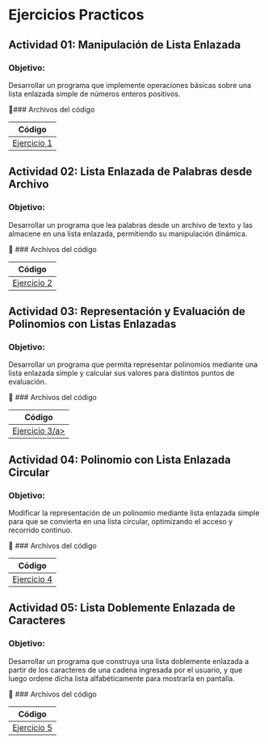 # Ejercicios Practicos

## Actividad 01: Manipulación de Lista Enlazada
### Objetivo:
Desarrollar un programa que implemente operaciones básicas sobre una lista enlazada
simple de números enteros positivos.

📂### Archivos del código
<table>
  <thead>
    <tr>
      <th>Código</th>
    </tr>
  </thead>
  <tbody>
    <tr>
      <td>
        <a href="https://github.com/MiguelPr-o/EjerciciosPracticosDeListas/blob/main/EjercicioPracticosDeLista/Ejercicio1.java">Ejercicio 1</a>
      </td>
    </tr>
  </tbody>
</table>

## Actividad 02: Lista Enlazada de Palabras desde Archivo
### Objetivo:
Desarrollar un programa que lea palabras desde un archivo de texto y las almacene en una
lista enlazada, permitiendo su manipulación dinámica.

📂 ### Archivos del código
<table>
  <thead>
    <tr>
      <th>Código</th>
    </tr>
  </thead>
  <tbody>
    <tr>
      <td>
        <a href="https://github.com/MiguelPr-o/EjerciciosPracticosDeListas/blob/main/EjercicioPracticosDeLista/Ejercicio2.java">Ejercicio 2</a>
      </td>
    </tr>
  </tbody>
</table>

## Actividad 03: Representación y Evaluación de Polinomios con Listas Enlazadas
### Objetivo:
Desarrollar un programa que permita representar polinomios mediante una lista enlazada
simple y calcular sus valores para distintos puntos de evaluación.

📂 ### Archivos del código
<table>
  <thead>
    <tr>
      <th>Código</th>
    </tr>
  </thead>
  <tbody>
    <tr>
      <td>
        <a href="https://github.com/MiguelPr-o/EjerciciosPracticosDeListas/blob/main/EjercicioPracticosDeLista/Ejercicio3.java">Ejercicio 3/a>
      </td>
    </tr>
  </tbody>
</table>

## Actividad 04: Polinomio con Lista Enlazada Circular
### Objetivo:
Modificar la representación de un polinomio mediante lista enlazada simple para que se
convierta en una lista circular, optimizando el acceso y recorrido continuo.

📂 ### Archivos del código
<table>
  <thead>
    <tr>
      <th>Código</th>
    </tr>
  </thead>
  <tbody>
    <tr>
      <td>
        <a href="https://github.com/MiguelPr-o/EjerciciosPracticosDeListas/blob/main/EjercicioPracticosDeLista/Ejercicio4.java">Ejercicio 4</a>
      </td>
    </tr>
  </tbody>
</table>



## Actividad 05: Lista Doblemente Enlazada de Caracteres
### Objetivo:
Desarrollar un programa que construya una lista doblemente enlazada a partir de los
caracteres de una cadena ingresada por el usuario, y que luego ordene dicha lista
alfabéticamente para mostrarla en pantalla.


📂 ### Archivos del código

<table>
  <thead>
    <tr>
      <th>Código</th>
    </tr>
  </thead>
  <tbody>
    <tr>
      <td><a href="https://github.com/MiguelPr-o/EjerciciosPracticosDeListas/blob/main/EjercicioPracticosDeLista/Ejercicio5.java">Ejercicio 5</a></td>
    </tr>
  </tbody>
</table>



